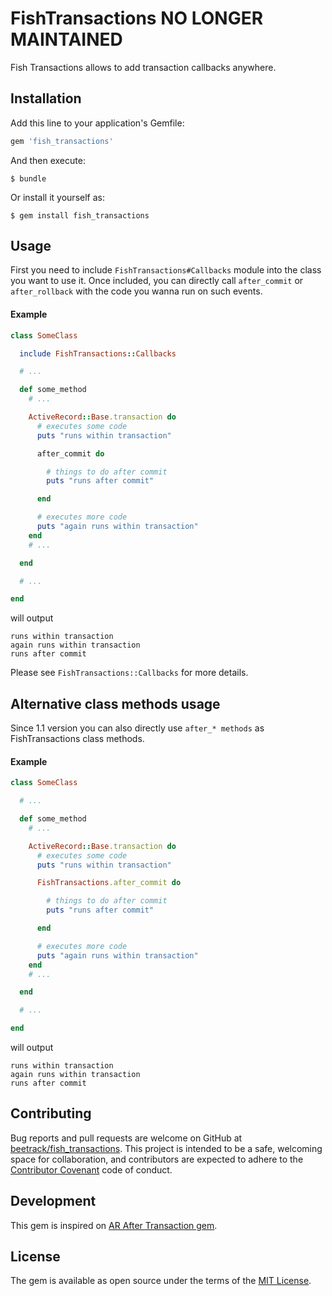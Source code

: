 # FishTransactions NO LONGER MAINTAINED

Fish Transactions allows to add transaction callbacks anywhere.

## Installation

Add this line to your application's Gemfile:

```ruby
gem 'fish_transactions'
```

And then execute:

    $ bundle

Or install it yourself as:

    $ gem install fish_transactions

## Usage

First you need to include `FishTransactions#Callbacks` module into the class
you want to use it.
Once included, you can directly call `after_commit` or `after_rollback` with
the code you wanna run on such events.


#### Example

```ruby
class SomeClass

  include FishTransactions::Callbacks

  # ...

  def some_method
    # ...

    ActiveRecord::Base.transaction do
      # executes some code
      puts "runs within transaction"

      after_commit do

        # things to do after commit
        puts "runs after commit"

      end

      # executes more code
      puts "again runs within transaction"
    end
    # ...

  end

  # ...

end

```
will output
```
runs within transaction
again runs within transaction
runs after commit
```

Please see `FishTransactions::Callbacks` for more details.

## Alternative class methods usage
Since 1.1 version you can also directly use `after_* methods` as FishTransactions class methods.


#### Example


```ruby
class SomeClass

  # ...

  def some_method
    # ...

    ActiveRecord::Base.transaction do
      # executes some code
      puts "runs within transaction"

      FishTransactions.after_commit do

        # things to do after commit
        puts "runs after commit"

      end

      # executes more code
      puts "again runs within transaction"
    end
    # ...

  end

  # ...

end

```
will output
```
runs within transaction
again runs within transaction
runs after commit
```


## Contributing

Bug reports and pull requests are welcome on GitHub at
[beetrack/fish_transactions](https://github.com/beetrack/fish_transactions). This project is intended to be
a safe, welcoming space for collaboration, and contributors are expected to
adhere to the [Contributor Covenant](http://contributor-covenant.org) code
of conduct.


## Development

This gem is inspired on [AR After Transaction gem](https://github.com/grosser/ar_after_transaction).


## License

The gem is available as open source under the terms of the [MIT License](http://opensource.org/licenses/MIT).


